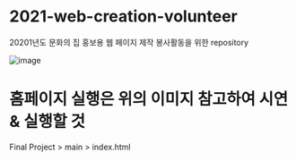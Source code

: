 # 2021-web-creation-volunteer
20201년도 문화의 집 홍보용 웹 페이지 제작 봉사활동을 위한 repository

![image](https://user-images.githubusercontent.com/44183221/129919446-4c3a6e5d-c32d-4a93-b1fa-2abdd75538a3.png)
# 홈페이지 실행은 위의 이미지 참고하여 시연 & 실행할 것
Final Project > main > index.html 

